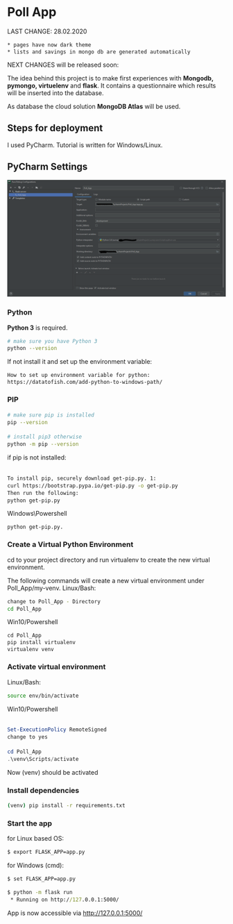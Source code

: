 # Poll App

LAST CHANGE: 28.02.2020

    * pages have now dark theme
    * lists and savings in mongo db are generated automatically

NEXT CHANGES will be released soon: 

The idea behind this project is to make first experiences with **Mongodb, pymongo, virtuelenv** and **flask**.
It contains a questionnaire which results will be inserted into the database.
 

As database the cloud solution **MongoDB Atlas** will be used.

## Steps for deployment

I used PyCharm.
Tutorial is written for Windows/Linux.

## PyCharm Settings

![PyCharm-Configuration](https://raw.githubusercontent.com/chrisschu/Poll_App/master/static/PyCharm_Settings.PNG)


### Python
**Python 3** is required.

```bash
# make sure you have Python 3
python --version
```
If not install it and set up the environment variable:

    How to set up environment variable for python:
    https://datatofish.com/add-python-to-windows-path/


### PIP

```bash
# make sure pip is installed
pip --version

# install pip3 otherwise
python -m pip --version
```
if pip is not installed: 
```bash

To install pip, securely download get-pip.py. 1:
curl https://bootstrap.pypa.io/get-pip.py -o get-pip.py
Then run the following:
python get-pip.py
```
Windows\Powershell
```
python get-pip.py.
```
### Create a Virtual Python Environment
cd to your project directory and run virtualenv to create the new virtual environment.

The following commands will create a new virtual environment under Poll_App/my-venv.
Linux/Bash:
```bash
change to Poll_App - Directory
cd Poll_App
```

Win10/Powershell
```
cd Poll_App 
pip install virtualenv
virtualenv venv
```

### Activate virtual environment

Linux/Bash:
```bash
source env/bin/activate
```
Win10/Powershell

```powershell

Set-ExecutionPolicy RemoteSigned
change to yes

cd Poll_App
.\venv\Scripts/activate
```
Now (venv) should be activated
### Install dependencies

```bash
(venv) pip install -r requirements.txt
```

### Start the app
for Linux based OS:

```bash
$ export FLASK_APP=app.py
```

for Windows (cmd):
```cmd
$ set FLASK_APP=app.py
```
```cmd
$ python -m flask run
 * Running on http://127.0.0.1:5000/
```

App is now accessible via http://127.0.0.1:5000/